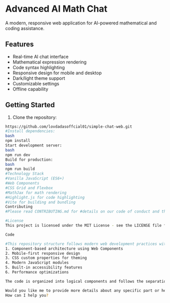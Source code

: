 # Advanced AI Math Chat

A modern, responsive web application for AI-powered mathematical and coding assistance.

## Features

- Real-time AI chat interface
- Mathematical expression rendering
- Code syntax highlighting
- Responsive design for mobile and desktop
- Dark/light theme support
- Customizable settings
- Offline capability

## Getting Started

1. Clone the repository:
```bash
https://github.com/lovdadasoffcial01/simple-chat-web.git
#Install dependencies:
bash
npm install
Start development server:
bash
npm run dev
Build for production:
bash
npm run build
#Technology Stack
#Vanilla JavaScript (ES6+)
#Web Components
#CSS Grid and Flexbox
#MathJax for math rendering
#Highlight.js for code highlighting
#Vite for building and bundling
Contributing
#Please read CONTRIBUTING.md for #details on our code of conduct and the process for submitting pull requests.

#License
This project is licensed under the MIT License - see the LICENSE file for details.

Code

#This repository structure follows modern web development practices with:
1. Component-based architecture using Web Components
2. Mobile-first responsive design
3. CSS custom properties for theming
4. Modern JavaScript modules
5. Built-in accessibility features
6. Performance optimizations

The code is organized into logical components and follows the separation of concerns principle. Each component is self-contained and handles its own styling and behavior.

Would you like me to provide more details about any specific part or help you implement additional features?
How can I help you?

